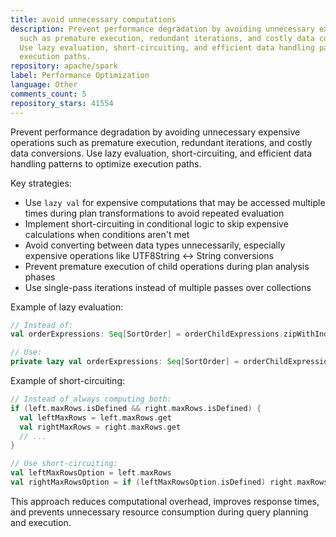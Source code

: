 ```yaml
---
title: avoid unnecessary computations
description: Prevent performance degradation by avoiding unnecessary expensive operations
  such as premature execution, redundant iterations, and costly data conversions.
  Use lazy evaluation, short-circuiting, and efficient data handling patterns to optimize
  execution paths.
repository: apache/spark
label: Performance Optimization
language: Other
comments_count: 5
repository_stars: 41554
---
```


Prevent performance degradation by avoiding unnecessary expensive operations such as premature execution, redundant iterations, and costly data conversions. Use lazy evaluation, short-circuiting, and efficient data handling patterns to optimize execution paths.

Key strategies:
- Use `lazy val` for expensive computations that may be accessed multiple times during plan transformations to avoid repeated evaluation
- Implement short-circuiting in conditional logic to skip expensive calculations when conditions aren't met
- Avoid converting between data types unnecessarily, especially expensive operations like UTF8String ↔ String conversions
- Prevent premature execution of child operations during plan analysis phases
- Use single-pass iterations instead of multiple passes over collections

Example of lazy evaluation:
```scala
// Instead of:
val orderExpressions: Seq[SortOrder] = orderChildExpressions.zipWithIndex.map { ... }

// Use:
private lazy val orderExpressions: Seq[SortOrder] = orderChildExpressions.zipWithIndex.map { ... }
```

Example of short-circuiting:
```scala
// Instead of always computing both:
if (left.maxRows.isDefined && right.maxRows.isDefined) {
  val leftMaxRows = left.maxRows.get
  val rightMaxRows = right.maxRows.get
  // ...
}

// Use short-circuiting:
val leftMaxRowsOption = left.maxRows
val rightMaxRowsOption = if (leftMaxRowsOption.isDefined) right.maxRows else None
```

This approach reduces computational overhead, improves response times, and prevents unnecessary resource consumption during query planning and execution.